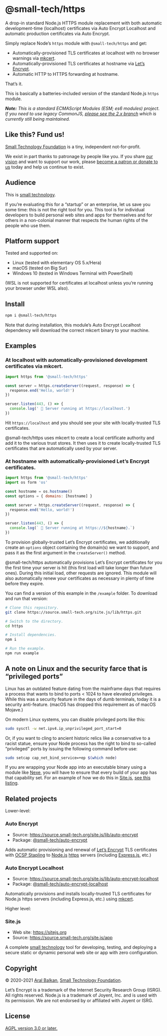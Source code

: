# @small-tech/https

A drop-in standard Node.js HTTPS module replacement with both automatic development-time (localhost) certificates via Auto Encrypt Localhost and automatic production certificates via Auto Encrypt.

Simply replace Node’s `https` module with `@small-tech/https` and get:

  - Automatically-provisioned TLS certificates at localhost with no browser warnings via [mkcert](https://github.com/FiloSottile/mkcert).
  - Automatically-provisioned TLS certificates at hostname via [Let’s Encrypt](https://letsencrypt.org/).
  - Automatic HTTP to HTTPS forwarding at hostname.

That’s it.

This is basically a batteries-included version of the standard Node.js `https` module.

___Note:__ This is a standard ECMAScript Modules (ESM; es6 modules) project. If you need to use legacy CommonJS, [please see the 2.x branch](https://github.com/small-tech/https/tree/2.x) which is currently still being maintained._

## Like this? Fund us!

[Small Technology Foundation](https://small-tech.org) is a tiny, independent not-for-profit.

We exist in part thanks to patronage by people like you. If you share [our vision](https://small-tech.org/about/#small-technology) and want to support our work, please [become a patron or donate to us](https://small-tech.org/fund-us) today and help us continue to exist.

## Audience

This is [small technology](https://small-tech.org/about/#small-technology).

If you’re evaluating this for a “startup” or an enterprise, let us save you some time: this is not the right tool for you. This tool is for individual developers to build personal web sites and apps for themselves and for others in a non-colonial manner that respects the human rights of the people who use them.

## Platform support

Tested and supported on:

  - Linux (tested with elementary OS 5.x/Hera)
  - macOS (tested on Big Sur)
  - Windows 10 (tested in Windows Terminal with PowerShell)

(WSL is not supported for certificates at localhost unless you’re running your browser under WSL also).

## Install

```sh
npm i @small-tech/https
```

Note that during installation, this module’s Auto Encrypt Localhost dependency will download the correct mkcert binary to your machine.

## Examples

### At localhost with automatically-provisioned development certificates via mkcert.

```js
import https from '@small-tech/https'

const server = https.createServer((request, response) => {
  response.end('Hello, world!')
})

server.listen(443, () => {
  console.log(' 🎉 Server running at https://localhost.')
})
```

Hit `https://localhost` and you should see your site with locally-trusted TLS certificates.

@small-tech/https uses mkcert to create a local certificate authority and add it to the various trust stores. It then uses it to create locally-trusted TLS certificates that are automatically used by your server.

### At hostname with automatically-provisioned Let’s Encrypt certificates.

```js
import https from '@small-tech/https'
import os form 'os'

const hostname = os.hostname()
const options = { domains: [hostname] }

const server = https.createServer((request, response) => {
  response.end('Hello, world!')
})

server.listen(443, () => {
  console.log(` 🎉 Server running at https://${hostname}.`)
})
```

To provision globally-trusted Let’s Encrypt certificates, we additionally create an `options` object containing the domain(s) we want to support, and pass it as the first argument in the `createServer()` method.

@small-tech/https automatically provisions Let’s Encrypt certificates for you the first time your server is hit (this first load will take longer than future ones). During this initial load, other requests are ignored. This module will also automatically renew your certificates as necessary in plenty of time before they expire.

You can find a version of this example in the `/example` folder. To download and run that version:

```sh
# Clone this repository.
git clone https://source.small-tech.org/site.js/lib/https.git

# Switch to the directory.
cd https

# Install dependencies.
npm i

# Run the example.
npm run example
```

## A note on Linux and the security farce that is “privileged ports”

Linux has an outdated feature dating from the mainframe days that requires a process that wants to bind to ports < 1024 to have elevated privileges. While this was a security feature in the days of dumb terminals, today it is a security anti-feature. (macOS has dropped this requirement as of macOS Mojave.)

On modern Linux systems, you can disable privileged ports like this:

```sh
sudo sysctl -w net.ipv4.ip_unprivileged_port_start=0
```

Or, if you want to cling to ancient historic relics like a conservative to a racist statue, ensure your Node process has the right to bind to so-called “privileged” ports by issuing the following command before use:

```sh
sudo setcap cap_net_bind_service=+ep $(which node)
```

If you are wrapping your Node app into an executable binary using a module like [Nexe](https://github.com/nexe/nexe), you will have to ensure that every build of your app has that capability set. For an example of how we do this in [Site.js](https://sitejs.org), [see this listing](https://source.ind.ie/site.js/app/blob/master/bin/lib/ensure.js#L124).

## Related projects

Lower-level:

### Auto Encrypt

  - Source: https://source.small-tech.org/site.js/lib/auto-encrypt
  - Package: [@small-tech/auto-encrypt](https://www.npmjs.com/package/@small-tech/auto-encrypt)

Adds automatic provisioning and renewal of [Let’s Encrypt](https://letsencrypt.org) TLS certificates with [OCSP Stapling](https://letsencrypt.org/docs/integration-guide/#implement-ocsp-stapling) to [Node.js](https://nodejs.org) [https](https://nodejs.org/dist/latest-v12.x/docs/api/https.html) servers (including [Express.js](https://expressjs.com/), etc.)

### Auto Encrypt Localhost

  - Source: https://source.small-tech.org/site.js/lib/auto-encrypt-localhost
  - Package: [@small-tech/auto-encrypt-localhost](https://www.npmjs.com/package/@small-tech/auto-encrypt-localhost)

Automatically provisions and installs locally-trusted TLS certificates for Node.js https servers (including Express.js, etc.) using [mkcert](https://github.com/FiloSottile/mkcert/).

Higher level:

### Site.js

  - Web site: https://sitejs.org
  - Source: https://source.small-tech.org/site.js/app

A complete [small technology](https://small-tech.org/about/#small-technology) tool for developing, testing, and deploying a secure static or dynamic personal web site or app with zero configuration.

## Copyright

&copy; 2020-2021 [Aral Balkan](https://ar.al), [Small Technology Foundation](https://small-tech.org).

Let’s Encrypt is a trademark of the Internet Security Research Group (ISRG). All rights reserved. Node.js is a trademark of Joyent, Inc. and is used with its permission. We are not endorsed by or affiliated with Joyent or ISRG.

## License

[AGPL version 3.0 or later.](https://www.gnu.org/licenses/agpl-3.0.en.html)
